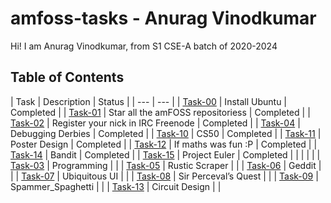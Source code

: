 # amfoss-tasks - Anurag Vinodkumar
Hi! I am Anurag Vinodkumar, from S1 CSE-A batch of 2020-2024

## Table of Contents


| Task | Description | Status |
| --- | --- |
| <a href="https://github.com/Ragify/amfoss-tasks/tree/main/task-00">Task-00</a> | Install Ubuntu | Completed |
| <a href="https://github.com/Ragify/amfoss-tasks/tree/main/task-01">Task-01</a> | Star all the amFOSS repositoriess | Completed |
| <a href="https://github.com/Ragify/amfoss-tasks/tree/main/task-02">Task-02</a> | Register your nick in IRC Freenode | Completed |
| <a href="https://github.com/Ragify/amfoss-tasks/tree/main/task-04">Task-04</a> | Debugging Derbies | Completed |
| <a href="https://github.com/Ragify/amfoss-tasks/tree/main/task-10">Task-10</a> | CS50 | Completed |
| <a href="https://github.com/Ragify/amfoss-tasks/tree/main/task-11">Task-11</a> | Poster Design | Completed |
| <a href="https://github.com/Ragify/amfoss-tasks/tree/main/task-12">Task-12</a> | If maths was fun :P | Completed |
| <a href="https://github.com/Ragify/amfoss-tasks/tree/main/task-14">Task-14</a> | Bandit | Completed |
| <a href="https://github.com/Ragify/amfoss-tasks/tree/main/task-15">Task-15</a> | Project Euler | Completed |
|  |  |  |
| <a href="https://github.com/Ragify/amfoss-tasks/tree/main/task-03">Task-03</a> | Programming |  |
| <a href="https://github.com/Ragify/amfoss-tasks/tree/main/task-05">Task-05</a> | Rustic Scraper |  |
| <a href="https://github.com/Ragify/amfoss-tasks/tree/main/task-06">Task-06</a> | Geddit |  |
| <a href="https://github.com/Ragify/amfoss-tasks/tree/main/task-07">Task-07</a> | Ubiquitous UI |  |
| <a href="https://github.com/Ragify/amfoss-tasks/tree/main/task-08">Task-08</a> | Sir Perceval’s Quest |  | 
| <a href="https://github.com/Ragify/amfoss-tasks/tree/main/task-09">Task-09</a> | Spammer_Spaghetti |  |
| <a href="https://github.com/Ragify/amfoss-tasks/tree/main/task-13">Task-13</a> | Circuit Design |  |
